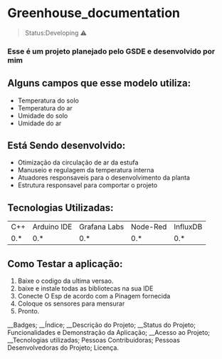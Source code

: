 <h1>Greenhouse_documentation</h1>

> Status:Developing ⚠️

### Esse é um projeto planejado pelo GSDE e desenvolvido por mim

## Alguns campos que esse modelo utiliza:

+ Temperatura do solo
+ Temperatura do ar
+ Umidade do solo
+ Umidade do ar

## Está Sendo desenvolvido:

+ Otimização da circulação de ar da estufa
+ Manuseio e regulagem da temperatura interna
+ Atuadores responsaveis para o desenvolvimento da planta
+ Estrutura responsavel para comportar o projeto

## Tecnologias Utilizadas:

<Table>
  <tr>
    <td>C++</td>
    <td>Arduino IDE</td>
    <td>Grafana Labs</td>
    <td>Node-Red</td>
    <td>InfluxDB</td>
  </tr>
  <tr>
    <td>0.*</td>
    <td>0.*</td>
    <td>0.*</td>
    <td>0.*</td>
    <td>0.*</td>
  </tr>
</Table>

## Como Testar a aplicação:

1) Baixe o codigo da ultima versao.
2) baixe e instale todas as bibliotecas na sua IDE
3) Conecte O Esp de acordo com a Pinagem fornecida
4) Coloque os sensores para mensurar
5) Pronto.


__Badges;
__Índice;
__Descrição do Projeto;
__Status do Projeto;
Funcionalidades e Demonstração da Aplicação;
__Acesso ao Projeto;
__Tecnologias utilizadas;
Pessoas Contribuidoras;
Pessoas Desenvolvedoras do Projeto;
Licença.
